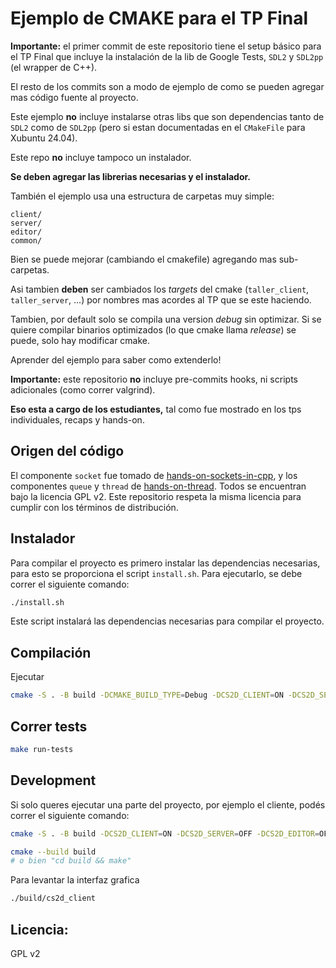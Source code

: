 # Ejemplo de CMAKE para el TP Final

**Importante:** el primer commit de este repositorio tiene el setup
básico para el TP Final que incluye la instalación de la lib de Google
Tests, `SDL2` y `SDL2pp` (el wrapper de C++).

El resto de los commits son a modo de ejemplo de como se pueden
agregar mas código fuente al proyecto.

Este ejemplo **no** incluye instalarse otras libs que son dependencias
tanto de `SDL2` como de `SDL2pp` (pero si estan documentadas en el
`CMakeFile` para Xubuntu 24.04).

Este repo **no** incluye tampoco un instalador.

**Se deben agregar las librerias necesarias y el instalador.**

También el ejemplo usa una estructura de carpetas muy simple:

```
client/
server/
editor/
common/
```

Bien se puede mejorar (cambiando el cmakefile) agregando mas
sub-carpetas.

Asi tambien **deben** ser cambiados los *targets* del cmake (`taller_client`,
`taller_server`, ...) por nombres mas acordes al TP que se este
haciendo.

Tambien, por default solo se compila una version *debug* sin
optimizar. Si se quiere compilar binarios optimizados
(lo que cmake llama *release*) se puede, solo hay modificar
cmake.

Aprender del ejemplo para saber como extenderlo!

**Importante:** este repositorio **no** incluye pre-commits hooks,
ni scripts adicionales (como correr valgrind).

**Eso esta a cargo de los estudiantes,** tal como fue mostrado
en los tps individuales, recaps y hands-on.

## Origen del código
El componente `socket` fue tomado de [hands-on-sockets-in-cpp](https://github.com/eldipa/hands-on-sockets-in-cpp), y los componentes `queue` y `thread` de [hands-on-thread](https://github.com/eldipa/hands-on-threads). Todos se encuentran bajo la licencia GPL v2.
Este repositorio respeta la misma licencia para cumplir con los términos de distribución.

## Instalador
Para compilar el proyecto es primero instalar las dependencias necesarias, para esto se proporciona el script `install.sh`. Para ejecutarlo, se debe correr el siguiente comando:
```bash
./install.sh
```
Este script instalará las dependencias necesarias para compilar el proyecto.

## Compilación
Ejecutar
```bash
cmake -S . -B build -DCMAKE_BUILD_TYPE=Debug -DCS2D_CLIENT=ON -DCS2D_SERVER=ON -DCS2D_EDITOR=ON -DCS2D_TESTS=ON -DCS2D_MAKE_WARNINGS_AS_ERRORS=OFF
```


## Correr tests
```bash
make run-tests
```

## Development
Si solo queres ejecutar una parte del proyecto, por ejemplo el cliente, podés correr el siguiente comando:
```bash
cmake -S . -B build -DCS2D_CLIENT=ON -DCS2D_SERVER=OFF -DCS2D_EDITOR=OFF -DCS2D_TESTS=OFF -DCS2D_MAKE_WARNINGS_AS_ERRORS=OFF

cmake --build build
# o bien "cd build && make"
```
Para levantar la interfaz grafica
```bash
./build/cs2d_client
```


## Licencia:
GPL v2

